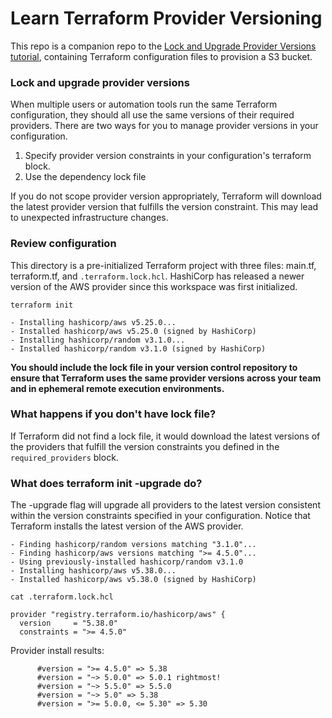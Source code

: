 # Learn Terraform Provider Versioning

This repo is a companion repo to the [Lock and Upgrade Provider Versions tutorial](https://developer.hashicorp.com/terraform/tutorials/configuration-language/provider-versioning), containing Terraform configuration files to provision a S3 bucket.


### Lock and upgrade provider versions

When multiple users or automation tools run the same Terraform configuration, they should all use the same versions of their required providers. There are two ways for you to manage provider versions in your configuration.

1. Specify provider version constraints in your configuration's terraform block.
2. Use the dependency lock file


If you do not scope provider version appropriately, Terraform will download the latest provider version that fulfills the version constraint. This may lead to unexpected infrastructure changes.

### Review configuration

This directory is a pre-initialized Terraform project with three files: main.tf, terraform.tf, and `.terraform.lock.hcl`. HashiCorp has released a newer version of the AWS provider since this workspace was first initialized.

```
terraform init 

- Installing hashicorp/aws v5.25.0...
- Installed hashicorp/aws v5.25.0 (signed by HashiCorp)
- Installing hashicorp/random v3.1.0...
- Installed hashicorp/random v3.1.0 (signed by HashiCorp)
```

__You should include the lock file in your version control repository to ensure that Terraform uses the same provider versions across your team and in ephemeral remote execution environments.__

### What happens if you don't have lock file?

If Terraform did not find a lock file, it would download the latest versions of the providers that fulfill the version constraints you defined in the `required_providers` block.

### What does terraform init -upgrade do?

The -upgrade flag will upgrade all providers to the latest version consistent within the version constraints specified in your configuration.
Notice that Terraform installs the latest version of the AWS provider.

```
- Finding hashicorp/random versions matching "3.1.0"...
- Finding hashicorp/aws versions matching ">= 4.5.0"...
- Using previously-installed hashicorp/random v3.1.0
- Installing hashicorp/aws v5.38.0...
- Installed hashicorp/aws v5.38.0 (signed by HashiCorp)
```

`cat .terraform.lock.hcl`

```
provider "registry.terraform.io/hashicorp/aws" {
  version     = "5.38.0"
  constraints = ">= 4.5.0"
```

Provider install results:
```
      #version = ">= 4.5.0" => 5.38
      #version = "~> 5.0.0" => 5.0.1 rightmost!
      #version = "~> 5.5.0" => 5.5.0
      #version = "~> 5.0" => 5.38
      #version = ">= 5.0.0, <= 5.30" => 5.30
```
